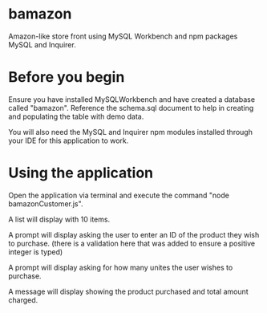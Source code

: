 # bamazon
Amazon-like store front using MySQL Workbench and npm packages MySQL and Inquirer.

# Before you begin
Ensure you have installed MySQLWorkbench and have created a database called "bamazon".  Reference the schema.sql document to help in creating and populating the table with demo data. 

You will also need the MySQL and Inquirer npm modules installed through your IDE for this application to work. 

# Using the application
Open the application via terminal and execute the command "node bamazonCustomer.js".

A list will display with 10 items.

A prompt will display asking the user to enter an ID of the product they wish to purchase. (there is a validation here that was added to ensure a positive integer is typed)

A prompt will display asking for how many unites the user wishes to purchase. 

A message will display showing the product purchased and total amount charged.

